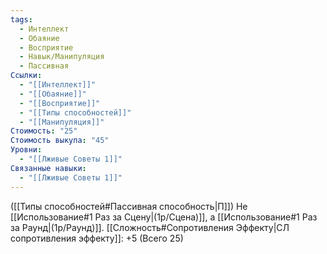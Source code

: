 ```yaml
---
tags:
  - Интеллект
  - Обаяние
  - Восприятие
  - Навык/Манипуляция
  - Пассивная
Ссылки:
  - "[[Интеллект]]"
  - "[[Обаяние]]"
  - "[[Восприятие]]"
  - "[[Типы способностей]]"
  - "[[Манипуляция]]"
Стоимость: "25"
Стоимость выкупа: "45"
Уровни:
  - "[[Лживые Советы 1]]"
Связанные навыки:
  - "[[Лживые Советы 1]]"
---
```

([[Типы способностей#Пассивная способность|П]]) Не [[Использование#1 Раз за Сцену|(1р/Сцена)]], а [[Использование#1 Раз за Раунд|(1р/Раунд)]].
[[Сложность#Cопротивления Эффекту|СЛ сопротивления эффекту]]: +5 (Всего 25)